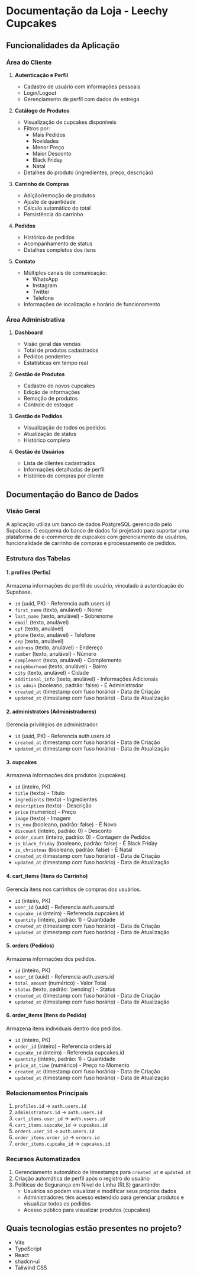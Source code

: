 # Documentação da Loja - Leechy Cupcakes

## Funcionalidades da Aplicação

### Área do Cliente
1. **Autenticação e Perfil**
   - Cadastro de usuário com informações pessoais
   - Login/Logout
   - Gerenciamento de perfil com dados de entrega

2. **Catálogo de Produtos**
   - Visualização de cupcakes disponíveis
   - Filtros por:
     - Mais Pedidos
     - Novidades
     - Menor Preço
     - Maior Desconto
     - Black Friday
     - Natal
   - Detalhes do produto (ingredientes, preço, descrição)

3. **Carrinho de Compras**
   - Adição/remoção de produtos
   - Ajuste de quantidade
   - Cálculo automático do total
   - Persistência do carrinho

4. **Pedidos**
   - Histórico de pedidos
   - Acompanhamento de status
   - Detalhes completos dos itens

5. **Contato**
   - Múltiplos canais de comunicação:
     - WhatsApp
     - Instagram
     - Twitter
     - Telefone
   - Informações de localização e horário de funcionamento

### Área Administrativa
1. **Dashboard**
   - Visão geral das vendas
   - Total de produtos cadastrados
   - Pedidos pendentes
   - Estatísticas em tempo real

2. **Gestão de Produtos**
   - Cadastro de novos cupcakes
   - Edição de informações
   - Remoção de produtos
   - Controle de estoque

3. **Gestão de Pedidos**
   - Visualização de todos os pedidos
   - Atualização de status
   - Histórico completo

4. **Gestão de Usuários**
   - Lista de clientes cadastrados
   - Informações detalhadas de perfil
   - Histórico de compras por cliente

## Documentação do Banco de Dados

### Visão Geral
A aplicação utiliza um banco de dados PostgreSQL gerenciado pelo Supabase. O esquema do banco de dados foi projetado para suportar uma plataforma de e-commerce de cupcakes com gerenciamento de usuários, funcionalidade de carrinho de compras e processamento de pedidos.

### Estrutura das Tabelas

#### 1. profiles (Perfis)
Armazena informações do perfil do usuário, vinculado à autenticação do Supabase.
- `id` (uuid, PK) - Referencia auth.users.id
- `first_name` (texto, anulável) - Nome
- `last_name` (texto, anulável) - Sobrenome
- `email` (texto, anulável)
- `cpf` (texto, anulável)
- `phone` (texto, anulável) - Telefone
- `cep` (texto, anulável)
- `address` (texto, anulável) - Endereço
- `number` (texto, anulável) - Número
- `complement` (texto, anulável) - Complemento
- `neighborhood` (texto, anulável) - Bairro
- `city` (texto, anulável) - Cidade
- `additional_info` (texto, anulável) - Informações Adicionais
- `is_admin` (booleano, padrão: false) - É Administrador
- `created_at` (timestamp com fuso horário) - Data de Criação
- `updated_at` (timestamp com fuso horário) - Data de Atualização

#### 2. administrators (Administradores)
Gerencia privilégios de administrador.
- `id` (uuid, PK) - Referencia auth.users.id
- `created_at` (timestamp com fuso horário) - Data de Criação
- `updated_at` (timestamp com fuso horário) - Data de Atualização

#### 3. cupcakes
Armazena informações dos produtos (cupcakes).
- `id` (inteiro, PK)
- `title` (texto) - Título
- `ingredients` (texto) - Ingredientes
- `description` (texto) - Descrição
- `price` (numérico) - Preço
- `image` (texto) - Imagem
- `is_new` (booleano, padrão: false) - É Novo
- `discount` (inteiro, padrão: 0) - Desconto
- `order_count` (inteiro, padrão: 0) - Contagem de Pedidos
- `is_black_friday` (booleano, padrão: false) - É Black Friday
- `is_christmas` (booleano, padrão: false) - É Natal
- `created_at` (timestamp com fuso horário) - Data de Criação
- `updated_at` (timestamp com fuso horário) - Data de Atualização

#### 4. cart_items (Itens do Carrinho)
Gerencia itens nos carrinhos de compras dos usuários.
- `id` (inteiro, PK)
- `user_id` (uuid) - Referencia auth.users.id
- `cupcake_id` (inteiro) - Referencia cupcakes.id
- `quantity` (inteiro, padrão: 1) - Quantidade
- `created_at` (timestamp com fuso horário) - Data de Criação
- `updated_at` (timestamp com fuso horário) - Data de Atualização

#### 5. orders (Pedidos)
Armazena informações dos pedidos.
- `id` (inteiro, PK)
- `user_id` (uuid) - Referencia auth.users.id
- `total_amount` (numérico) - Valor Total
- `status` (texto, padrão: 'pending') - Status
- `created_at` (timestamp com fuso horário) - Data de Criação
- `updated_at` (timestamp com fuso horário) - Data de Atualização

#### 6. order_items (Itens do Pedido)
Armazena itens individuais dentro dos pedidos.
- `id` (inteiro, PK)
- `order_id` (inteiro) - Referencia orders.id
- `cupcake_id` (inteiro) - Referencia cupcakes.id
- `quantity` (inteiro, padrão: 1) - Quantidade
- `price_at_time` (numérico) - Preço no Momento
- `created_at` (timestamp com fuso horário) - Data de Criação
- `updated_at` (timestamp com fuso horário) - Data de Atualização

### Relacionamentos Principais
1. `profiles.id` → `auth.users.id`
2. `administrators.id` → `auth.users.id`
3. `cart_items.user_id` → `auth.users.id`
4. `cart_items.cupcake_id` → `cupcakes.id`
5. `orders.user_id` → `auth.users.id`
6. `order_items.order_id` → `orders.id`
7. `order_items.cupcake_id` → `cupcakes.id`

### Recursos Automatizados
1. Gerenciamento automático de timestamps para `created_at` e `updated_at`
2. Criação automática de perfil após o registro do usuário
3. Políticas de Segurança em Nível de Linha (RLS) garantindo:
   - Usuários só podem visualizar e modificar seus próprios dados
   - Administradores têm acesso estendido para gerenciar produtos e visualizar todos os pedidos
   - Acesso público para visualizar produtos (cupcakes)


## Quais tecnologias estão presentes no projeto?

- Vite
- TypeScript
- React
- shadcn-ui
- Tailwind CSS
